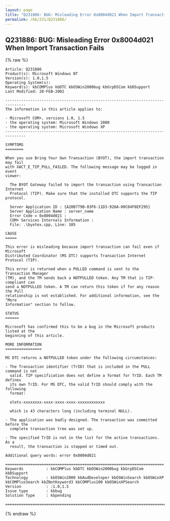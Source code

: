 ```yaml
---
layout: page
title: "Q231886: BUG: Misleading Error 0x8004d021 When Import Transaction Fails"
permalink: /kb/231/Q231886/
---
```


## Q231886: BUG: Misleading Error 0x8004d021 When Import Transaction Fails

{% raw %}

	Article: Q231886
	Product(s): Microsoft Windows NT
	Version(s): 1.0,1.5
	Operating System(s): 
	Keyword(s): kbCOMPlus kbDTC kbOSWin2000bug kbGrpDSCom kbDSupport
	Last Modified: 20-FEB-2002
	
	-------------------------------------------------------------------------------
	The information in this article applies to:
	
	- Microsoft COM+, versions 1.0, 1.5 
	- the operating system: Microsoft Windows 2000 
	- the operating system: Microsoft Windows XP 
	-------------------------------------------------------------------------------
	
	SYMPTOMS
	========
	
	When you use Bring Your Own Transaction (BYOT), the import transaction may fail
	with XACT_E_TIP_PULL_FAILED. The following message may be logged in event
	viewer:
	
	  The BYOT Gateway failed to import the transaction using Transaction Internet
	  Protocol (TIP). Make sure that the installed DTC supports the TIP protocol.
	
	  Server Application ID : {A20B779B-03F6-11D3-926A-00C04F8EF295}
	  Server Application Name : server_name
	  Error Code = 0x8004d021 :
	  COM+ Services Internals Information :
	  File: .\byotex.cpp, Line: 105
	
	CAUSE
	=====
	
	This error is misleading because import transaction can fail even if Microsoft
	Distributed Coordinator (MS DTC) supports Transaction Internet Protocol (TIP).
	
	This error is returned when a PULLED command is sent to the Transaction Manager
	(TM), and the TM sends back a NOTPULLED token. Any TM that is TIP-compliant can
	send a NOTPULLED token. A TM can return this token if for any reason the Pull
	relationship is not established. For additional information, see the "More
	Information" section to follow.
	
	STATUS
	======
	
	Microsoft has confirmed this to be a bug in the Microsoft products listed at the
	beginning of this article.
	
	MORE INFORMATION
	================
	
	MS DTC returns a NOTPULLED token under the following circumstances:
	
	- The Transaction identifier (TrID) that is included in the PULL command is not
	  valid. TIP specification does not define a format for TrID. Each TM defines
	  its own TrID. For MS DTC, the valid TrID should comply with the following
	  format:
	
	  oletx-xxxxxxxx-xxxx-xxxx-xxxx-xxxxxxxxxxxx
	
	  which is 43 characters long (including terminal NULL).
	
	- The application was badly designed. The transaction was committed before the
	  complete transaction tree was set up.
	
	- The specified TrID is not in the list for the active transactions. As a
	  result, the transaction is stopped or timed out.
	
	Additional query words: error 0x8004d021
	
	======================================================================
	Keywords          : kbCOMPlus kbDTC kbOSWin2000bug kbGrpDSCom kbDSupport 
	Technology        : kbOSWin2000 kbAudDeveloper kbOSWinSearch kbOSWinXP kbCOMPlusSearch kbZNotKeyword3 kbCOMPlus100 kbOSWinXPSearch
	Version           : :1.0,1.5
	Issue type        : kbbug
	Solution Type     : kbpending
	
	=============================================================================
	

{% endraw %}
